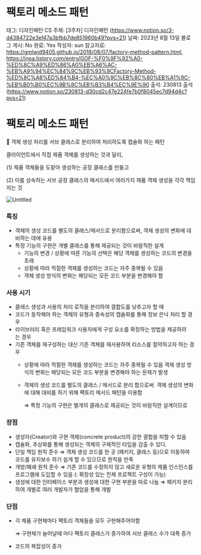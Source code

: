 # 팩토리 메소드 패턴

태그: 디자인패턴
CS 주제: [3주차] 디자인패턴 (https://www.notion.so/3-d4384722e3ef47a3bfbb7de851960b49?pvs=21)
날짜: 2023년 8월 13일
블로그 게시: No
완료: Yes
작성자: sun
참고자료: https://gmlwjd9405.github.io/2018/08/07/factory-method-pattern.html, https://inpa.tistory.com/entry/GOF-%F0%9F%92%A0-%ED%8C%A9%ED%86%A0%EB%A6%AC-%EB%A9%94%EC%84%9C%EB%93%9CFactory-Method-%ED%8C%A8%ED%84%B4-%EC%A0%9C%EB%8C%80%EB%A1%9C-%EB%B0%B0%EC%9B%8C%EB%B3%B4%EC%9E%90
출석: 230813 출석 (https://www.notion.so/230813-d30cd2c47e224fe7b0f8045ec7d94d4c?pvs=21)

# 팩토리 메소드 패턴

<aside>
📌 객체 생성 처리를 서브 클래스로 분리하여 처리하도록 캡슐화 하는 패턴

클라이언트에서 직접 제품 객체를 생성하는 것과 달리,

(1) 제품 객체들을 도맡아 생성하는 공장 클래스를 만들고

(2) 이를 상속하는 서브 공장 클래스의 메서드에서 여러가지 제품 객체 생성을 각각 책임지는 것

</aside>

![Untitled](%E1%84%91%E1%85%A2%E1%86%A8%E1%84%90%E1%85%A9%E1%84%85%E1%85%B5%20%E1%84%86%E1%85%A6%E1%84%89%E1%85%A9%E1%84%83%E1%85%B3%20%E1%84%91%E1%85%A2%E1%84%90%E1%85%A5%E1%86%AB%2006b632a178954bf9a8de6c049d6d519b/Untitled.png)

### 특징

- 객체의 생성 코드를 별도의 클래스/메서드로 분리함으로써,
 객체 생성의 변화에 대비하는 데에 유용
- 특정 기능의 구현은 개별 클래스를 통해 제공되는 것이 바람직한 설계
    - 기능의 변경 / 상황에 따른 기능의 선택은 해당 객체를 생성하는 코드의 변경을 초래
    - 상황에 따라 적절한 객체를 생성하는 코드는 자주 중복될 수 있음
    - 객체 생성 방식의 변화는 해당되는 모든 코드 부분을 변경해야 함

### 사용 시기

- 클래스 생성과 사용의 처리 로직을 분리하여 결합도를 낮추고자 할 때
- 코드가 동작해야 하는 객체의 유형과 종속성의 캡슐화를 통해 정보 은닉 처리 할 경우
- 라이브러리 혹은 프레임워크 사용자에게 구성 요소를 확장하는 방법을 제공하려는 경우
- 기존 객체를 재구성하는 대신 기존 객체를 재사용하여 리소스를 절약하고자 하는 경우
    - 상황에 따라 적절한 객체를 생성하는 코드는 자주 중복될 수 있음
    객체 생성 방식의 변화는 해당되는 모든 코드 부분을 변경해야 하는 문제가 발생
    - 객체의 생성 코드를 별도의 클래스 / 메서드로 분리 함으로써 
    객체 생성의 변화에 대해 대비를 하기 위해 팩토리 메서드 패턴을 이용함
        
        ⇒ 특정 기능의 구현은 별개의 클래스로 제공되는 것이 바람직한 설계이므로
        

### 장점

- 생성자(Creator)와 구현 객체(concrete product)의 강한 결합을 피할 수 있음
- 캡슐화, 추상화를 통해 생성되는 객체의 구체적인 타입을 감출 수 있다.
- 단일 책임 원칙 준수
⇒ 객체 생성 코드를 한 곳 (패키지, 클래스 등)으로 이동하여 
     코드를 유지보수 하기 쉽게 할 수 있으므로 원칙을 만족
- 개방/폐쇄 원칙 준수 
⇒ 기존 코드를 수정하지 않고 새로운 유형의 제품 인스턴스를 프로그램에 도입할 수 있음
    (: 확장성 있는 전체 프로젝트 구성이 가능)
- 생성에 대한 인터페이스 부분과 생성에 대한 구현 부분을 따로 나눔 
⇒ 패키지 분리하여 개별로 여러 개발자가 협업을 통해 개발

### 단점

- 각 제품 구현체마다 팩토리 객체들을 모두 구현해주어야함
    
    ⇒ 구현체가 늘어날때 마다 팩토리 클래스가 증가하여 서브 클래스 수가 대폭 증가
    
- 코드의 복잡성이 증가